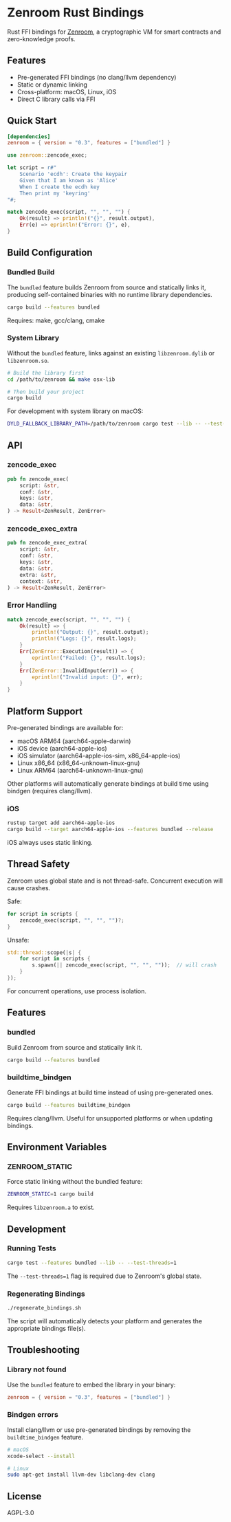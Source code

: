 # Zenroom Rust Bindings

Rust FFI bindings for [Zenroom](https://zenroom.org/), a cryptographic VM for smart contracts and zero-knowledge proofs.

## Features

- Pre-generated FFI bindings (no clang/llvm dependency)
- Static or dynamic linking
- Cross-platform: macOS, Linux, iOS
- Direct C library calls via FFI

## Quick Start

```toml
[dependencies]
zenroom = { version = "0.3", features = ["bundled"] }
```

```rust
use zenroom::zencode_exec;

let script = r#"
    Scenario 'ecdh': Create the keypair
    Given that I am known as 'Alice'
    When I create the ecdh key
    Then print my 'keyring'
"#;

match zencode_exec(script, "", "", "") {
    Ok(result) => println!("{}", result.output),
    Err(e) => eprintln!("Error: {}", e),
}
```

## Build Configuration

### Bundled Build

The `bundled` feature builds Zenroom from source and statically links it, producing self-contained binaries with no runtime library dependencies.

```bash
cargo build --features bundled
```

Requires: make, gcc/clang, cmake

### System Library

Without the `bundled` feature, links against an existing `libzenroom.dylib` or `libzenroom.so`.

```bash
# Build the library first
cd /path/to/zenroom && make osx-lib

# Then build your project
cargo build
```

For development with system library on macOS:

```bash
DYLD_FALLBACK_LIBRARY_PATH=/path/to/zenroom cargo test --lib -- --test-threads=1
```

## API

### zencode_exec

```rust
pub fn zencode_exec(
    script: &str,
    conf: &str,
    keys: &str,
    data: &str,
) -> Result<ZenResult, ZenError>
```

### zencode_exec_extra

```rust
pub fn zencode_exec_extra(
    script: &str,
    conf: &str,
    keys: &str,
    data: &str,
    extra: &str,
    context: &str,
) -> Result<ZenResult, ZenError>
```

### Error Handling

```rust
match zencode_exec(script, "", "", "") {
    Ok(result) => {
        println!("Output: {}", result.output);
        println!("Logs: {}", result.logs);
    }
    Err(ZenError::Execution(result)) => {
        eprintln!("Failed: {}", result.logs);
    }
    Err(ZenError::InvalidInput(err)) => {
        eprintln!("Invalid input: {}", err);
    }
}
```

## Platform Support

Pre-generated bindings are available for:
- macOS ARM64 (aarch64-apple-darwin)
- iOS device (aarch64-apple-ios)
- iOS simulator (aarch64-apple-ios-sim, x86_64-apple-ios)
- Linux x86_64 (x86_64-unknown-linux-gnu)
- Linux ARM64 (aarch64-unknown-linux-gnu)

Other platforms will automatically generate bindings at build time using bindgen (requires clang/llvm).

### iOS

```bash
rustup target add aarch64-apple-ios
cargo build --target aarch64-apple-ios --features bundled --release
```

iOS always uses static linking.

## Thread Safety

Zenroom uses global state and is not thread-safe. Concurrent execution will cause crashes.

Safe:
```rust
for script in scripts {
    zencode_exec(script, "", "", "")?;
}
```

Unsafe:
```rust
std::thread::scope(|s| {
    for script in scripts {
        s.spawn(|| zencode_exec(script, "", "", ""));  // will crash
    }
});
```

For concurrent operations, use process isolation.

## Features

### bundled

Build Zenroom from source and statically link it.

```bash
cargo build --features bundled
```

### buildtime_bindgen

Generate FFI bindings at build time instead of using pre-generated ones.

```bash
cargo build --features buildtime_bindgen
```

Requires clang/llvm. Useful for unsupported platforms or when updating bindings.

## Environment Variables

### ZENROOM_STATIC

Force static linking without the bundled feature:

```bash
ZENROOM_STATIC=1 cargo build
```

Requires `libzenroom.a` to exist.

## Development

### Running Tests

```bash
cargo test --features bundled --lib -- --test-threads=1
```

The `--test-threads=1` flag is required due to Zenroom's global state.

### Regenerating Bindings

```bash
./regenerate_bindings.sh
```

The script will automatically detects your platform and generates the appropriate bindings file(s).

## Troubleshooting

### Library not found

Use the `bundled` feature to embed the library in your binary:

```toml
zenroom = { version = "0.3", features = ["bundled"] }
```

### Bindgen errors

Install clang/llvm or use pre-generated bindings by removing the `buildtime_bindgen` feature.

```bash
# macOS
xcode-select --install

# Linux
sudo apt-get install llvm-dev libclang-dev clang
```


## License

AGPL-3.0